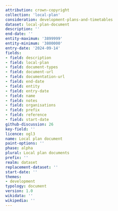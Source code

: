 ```yaml
---
attribution: crown-copyright
collection: 'local-plan'
consideration: development-plans-and-timetables
dataset: local-plan-document
description: ''
end-date: ''
entity-maximum: '3899999'
entity-minimum: '3800000'
entry-date: '2024-09-14'
fields:
- field: description
- field: local-plan
- field: document-types
- field: document-url
- field: documentation-url
- field: end-date
- field: entity
- field: entry-date
- field: name
- field: notes
- field: organisations
- field: prefix
- field: reference
- field: start-date
github-discussion: 26
key-field: ''
licence: ogl3
name: Local plan document
paint-options: ''
phase: alpha
plural: Local plan documents
prefix: ''
realm: dataset
replacement-dataset: ''
start-date: ''
themes:
- development
typology: document
version: 1.0
wikidata: ''
wikipedia: ''
---
```


